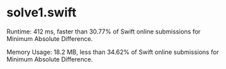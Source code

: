 # solve1.swift

Runtime: 412 ms, faster than 30.77% of Swift online submissions for Minimum Absolute Difference.

Memory Usage: 18.2 MB, less than 34.62% of Swift online submissions for Minimum Absolute Difference.
